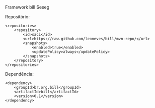 Framework bill Seseg

Repositório:

	<repositories>
		<repository>
			<id>saci</id>
			<url>https://raw.github.com/leoneves/bill/mvn-repo/</url>
			<snapshots>
				<enabled>true</enabled>
				<updatePolicy>always</updatePolicy>
			</snapshots>
		</repository>
	</repositories>

Dependência:
	
	<dependency>
		<groupId>br.org.bill</groupId>
		<artifactId>bill</artifactId>
		<version>0.1</version>
	</dependency>
		
